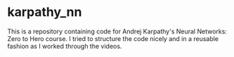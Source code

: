# karpathy_nn
This is a repository containing code for Andrej Karpathy's Neural Networks: Zero to Hero course. I tried to structure the code nicely and in a reusable fashion as I worked through the videos.
